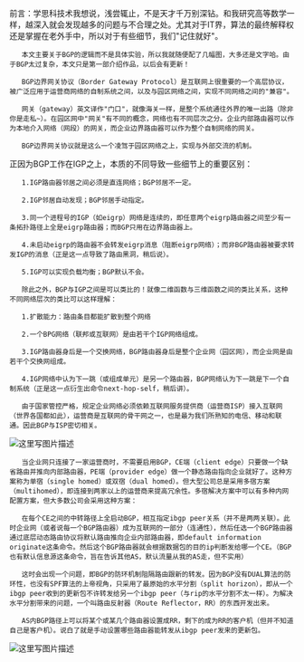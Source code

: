前言：学思科技术我想说，浅尝辄止，不是天才千万别深钻。和我研究高等数学一样，越深入就会发现越多的问题与不合理之处。尤其对于IT界，算法的最终解释权还是掌握在老外手中，所以对于有些细节，我们"记住就好"。

       本文主要关于BGP的逻辑而不是具体实验，所以我就随便配了几幅图，大多还是文字哈。由于BGP太过复杂，本文只是第一部介绍作品，以后会有更新！

       BGP边界网关协议（Border Gateway Protocol）是互联网上很重要的一个高层协议，被广泛应用于运营商网络的自制系统之间，以及与园区网络之间，实现不同网络之间的"兼容"。

       网关（gateway）英文译作"门口"，就像海关一样，是整个系统通往外界的唯一出路（除非你是走私~）。在园区网中"网关"有不同的概念，网络也有不同层次之分。企业内部路由器可以作为本地介入网络（网段）的网关，而企业边界路由器可以作为整个自制网络的网关。

       BGP边界网关协议就是这么一个凌驾于园区网络之上，实现与外部交流的机制。

正因为BGP工作在IGP之上，本质的不同导致一些细节上的重要区别：

       1.IGP路由器邻居之间必须是直连网络；BGP邻居不一定。

       2.IGP邻居自动发现；BGP邻居手动指定。

       3.同一个进程号的IGP（如eigrp）网络是连续的，即任意两个eigrp路由器之间至少有一条拓扑路径上全是eigrp路由器；而BGP只用在边界路由器上。

       4.未启动eigrp的路由器不会转发eigrp消息（阻断eigrp网络）；而非BGP路由器被要求转发IGP的消息（正是这一点导致了路由黑洞，稍后说）。

       5.IGP可以实现负载均衡；BGP默认不会。

       除此之外，BGP与IGP之间是可以类比的！就像二维函数与三维函数之间的类比关系，这种不同网络层次的类比可以这样理解：

       1.扩散能力：路由条目都能扩散到整个网络

       2.一个BPG网络（联邦或互联网）是由若干个IGP网络组成。

       3.IGP路由器身后是一个交换网络，BGP路由器身后是整个企业网（园区网），而企业网是由若干个交换网组成。

       4.IGP网络中认为下一跳（或组成单元）是另一个路由器，BGP网络认为下一跳是下一个自制系统（正是这一点衍生出命令next-hop-self，稍后讲）。

       由于国家管控严格，规定企业网络必须依赖互联网服务提供商（运营商ISP）接入互联网（世界各国都如此），运营商是互联网的骨干网之一，也是最为我们所熟知的电信、移动和联通。因此BGP与ISP密切相关。

![这里写图片描述](http://s14.sinaimg.cn/large/00688cvOzy732jWMsr3bd&690)

       当企业网只连接了一家运营商时，不需要启用BGP，CE端（client edge）只要做一个缺省路由并推向内部路由器，PE端（provider edge）做一个静态路由指向企业就好了。这种方案称为单宿（single homed）或双宿（dual homed）。但大型公司总是采用多宿方案（multihomed），即连接到两家以上的运营商来提高冗余性。多宿解决方案中可以有多种内网配置方案，但大多数公司会采用这种方案：

       在每个CE之间的中转路径上全启动BGP，相互指定ibgp peer关系（并不是两两关联）。此时企业网（或者说每一个BGP路由器）成为互联网的一部分（连通性），然后任选一个BGP路由器通过底层动态路由协议将默认路由推向企业内部路由器，即default information originate这条命令。然后这个BGP路由器就会根据数据包的目的ip判断发给哪一个CE。（BGP也有默认信息源这条命令，旨在告诉其他AS，默认流量从我的AS走，但不实用）

       这时会出现一个问题，即BGP的防环机制阻隔路由跟新的转发。因为BGP没有DUAL算法的防环性，也没有SPF算法的上帝视角，只采用了最原始的水平分割（split horizon），即从一个ibgp peer收到的更新包不许转发给另一个ibgp peer（与rip的水平分割不太一样）。为解决水平分割带来的问题，一个叫路由反射器（Route Reflector，RR）的东西开发出来。

       AS内BGP路径上可以将某个或某几个路由器设置成RR，剩下的成为RR的客户机（但并不知道自己是客户机）。说白了就是手动设置哪些路由器能转发从ibgp peer发来的更新包。

![这里写图片描述](http://s8.sinaimg.cn/large/00688cvOzy732jqRGnR07&690)